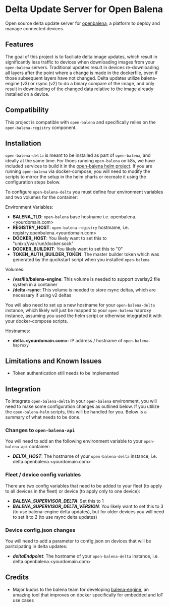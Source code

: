 # Delta Update Server for Open Balena

Open source delta update server for [openbalena](https://github.com/balena-io/open-balena), a platform to deploy and manage connected devices.

## Features
The goal of this project is to faciliate delta image updates, which result in significantly less traffic to devices when downloading images from your `open-balena` servers.  Traditional updates result in devices re-downloading all layers after the point where a change is made in the dockerfile, even if those subsequent layers have not changed.  Delta updates utilize balena-engine (v3) or rsync (v2) to do a binary compare of the image, and only result in downloading of the changed data relative to the image already installed on a device.

## Compatibility
This project is compatible with `open-balena` and specifically relies on the `open-balena-registry` component.  

## Installation

`open-balena-delta` is meant to be installed as part of `open-balena`, and ideally at the same time.  For thoes running `open-balena` on k8s, we have included services to build it in the [open-balena helm project](https://github.com/dcaputo-harmoni/open-balena-helm). If you are running `open-balena` via docker-compose, you will need to modify the scripts to mirror the setup in the helm charts or recreate it using the configuration steps below.

To configure `open-balena-delta` you must define four environment variables and two volumes for the container:

Environment Variables:

- **BALENA_TLD**: `open-balena` base hostname i.e. openbalena.<yourdomain.com>
- **REGISTRY_HOST**: `open-balena-registry` hostmame, i.e. registry.openbalena.<yourdomain.com>
- **DOCKER_HOST**: You likely want to set this to "unix:///var/run/docker.sock"
- **DOCKER_BUILDKIT**: You likely want to set this to "0"
- **TOKEN_AUTH_BUILDER_TOKEN**: The master builder token which was generated by the qucikstart script when you installed `open-balena`

Volumes:

- **/var/lib/balena-engine**: This volume is needed to support overlay2 file system in a container
- **/delta-rsync**: This volume is needed to store rsync deltas, which are necessary if using v2 deltas

You will also need to set up a new hostname for your `open-balena-delta` instance, which likely will just be mapped to your `open-balena` haproxy instance, assuming you used the helm script or otherwise integrated it with your docker-compose scripts.

Hostnames:

- **delta.<yourdomain.com>**: IP address / hostname of `open-balena-haproxy`

## Limitations and Known Issues
- Token authentication still needs to be implemented

## Integration
To integrate `open-balena-delta` in your `open-balena` environment, you will need to make some configuration changes as outlined below.  If you utilize the `open-balena-helm` scripts, this will be handled for you.  Below is a summary of what needs to be done.

### Changes to `open-balena-api`
You will need to add an the following environment variable to your `open-balena-api` container:

- ***DELTA_HOST***: The hostname of your `open-balena-delta` instance, i.e. delta.openbalena.<yourdomain.com>

### Fleet / device config variables
There are two config variables that need to be added to your fleet (to apply to all devices in the fleet) or device (to apply only to one device):

- ***BALENA_SUPERVISOR_DELTA***: Set this to 1
- ***BALENA_SUPERVISOR_DELTA_VERSION***: You likely want to set this to 3 (to use balena-engine delta updates), but for older devices you will need to set it to 2 (to use rsync delta updates)

### Device config.json changes
You will need to add a parameter to config.json on devices that will be paritcipating in delta updates:

- ***deltaEndpoint***: The hostname of your `open-balena-delta` instance, i.e. delta.openbalena.<yourdomain.com>

## Credits

- Major kudos to the balena team for developing [balena-engine](https://github.com/balena-os/balena-engine), an amazing tool that improves on docker specifically for embedded and IoT use cases
